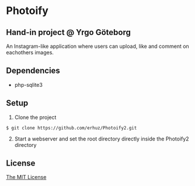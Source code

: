 # Photoify

## Hand-in project @ Yrgo Göteborg
An Instagram-like application where users can upload, like and comment on eachothers images.

## Dependencies
* php-sqlite3

## Setup
1. Clone the project
```
$ git clone https://github.com/erhuz/Photoify2.git
```
2. Start a webserver and set the root directory directly inside the Photoify2 directory

## License
[The MIT License](https://github.com/erhuz/Photoify/blob/master/LICENSE)
